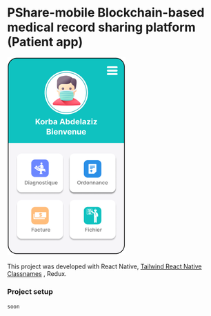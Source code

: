# PShare-mobile Blockchain-based medical record sharing platform (Patient app)

![plateform](https://github.com/Abdelazizkb/PShare-mobile/blob/master/img/capture.png)


This project was developed with React Native, <a href="https://github.com/jaredh159/tailwind-react-native-classnames">Tailwind React Native Classnames</a>
, Redux. 

### Project setup
```
soon
```

